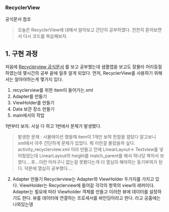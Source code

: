 ### RecyclerView
공식문서 참조

> 오늘은 RecyclerView에 대해서 알아보고 간단히 공부하였다. 천천히 뜯어보면서 다시 코드를 복습해보자.

## 1. 구현 과정 
처음에 [Recyclerview 공식문서](https://developer.android.com/guide/topics/ui/layout/recyclerview?hl=ko#key-classes) 를 보고 공부했는데 샘플앱을 보고도 잘몰라 어리둥절하였는데 몇시간의 공부 끝에 얼추 알게 되었다.
먼저, RecyclerView를 사용하기 위해서는 알아야하는게 몇가지 있다.
1. recyclerview를 위한 item이 들어가는.xml
2. Adapter를 만들기
3. ViewHolder를 만들기
4. Data 보관 장소 만들기
5. main에서의 작업 

1번부터 보자.
사실 다 하고 1번에서 문제가 발생했다. 
> 발생한 문제 : 시뮬레이션 했을때 item이 1개만 보여 한참을 얼탔다 
> 알고보니 xml에서 아주 간단하게 문제가 있었다. 뭐 이런걸 몰랐을까 싶다.
> activity_recyclerview.xml 이라 만들고 안에 LinearLayout-> Textview를 넣어뒀었는데 LinearLayout의 height를 match_parent를 해서 하나당 꽉차서 보였다....후...이런 어처구니 없는걸 못봤다는게 더 열심히 해야하는 동기부여가 된다. 덕분에 열심히 공부했다....

2. Adapter 만들기
Recyclerview는 Adapter와 ViewHolder 두가지를 가지고 있다.
ViewHolder는 Recyclerview에 들어갈 각각의 항목의 view의 래퍼이다.
Adapter는 필요에 따라 Viewholder 객체를 만들고 이러한 뷰에 데이터를 설정하기도 한다. 뷰를 데이터에 연결하는 프로세서를 바인딩이라고 한다. 
라고 공홈에는 나와있는뎅

